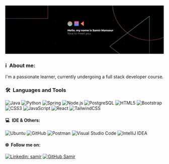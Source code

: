  ![Samir Mansour](https://github.com/smyrmnsr/smyrmnsr/blob/main/Black%20Technology%20LinkedIn%20Banner.png)

### ℹ️ &nbsp;About me:

 I'm a passionate learner, currently undergoing a full stack developer course.

### 🛠 &nbsp;Languages and Tools

<!-- ![Flask](https://img.shields.io/badge/-Flask-05122A?style=flat&logo=flask) -->
![Java](https://img.shields.io/badge/-Java-05122A?style=flat&logo=java&logoColor=FFA518)
![Python](https://img.shields.io/badge/-Python-05122A?style=flat&logo=python&logoColor=blue)
![Spring](https://img.shields.io/badge/-Spring-05122A?style=flat&logo=spring)
![Node.js](https://img.shields.io/badge/-Node.js-05122A?style=flat&logo=node.js&logoColor=green)
![PostgreSQL](https://img.shields.io/badge/-PostgreSQL-05122A?style=flat&logo=postgresql)
![HTML5](https://img.shields.io/badge/-HTML5-05122A?style=flat&logo=html5&logoColor=white)
![Bootstrap](https://img.shields.io/badge/-Bootstrap-05122A?style=flat&logo=bootstrap)
![CSS3](https://img.shields.io/badge/-CSS-05122A?style=flat&logo=css3)
![JavaScript](https://img.shields.io/badge/-JavaScript-05122A?style=flat&logo=javascript)
![React](https://img.shields.io/badge/-React-05122A?style=flat&logo=react)
![TailwindCSS](https://img.shields.io/badge/-TailwindCSS-05122A?style=flat&logo=tailwind-css)

#### 💻 &nbsp;IDE & Others: 
![Ubuntu](https://img.shields.io/badge/-Ubuntu-05122A?style=flat-square&logo=ubuntu)
![GitHub](https://img.shields.io/badge/-GitHub-05122A?style=flat-square&logo=github)
![Postman](https://img.shields.io/badge/-Postman-05122A?style=flat-square&logo=postman)
![Visual Studio Code](https://img.shields.io/badge/-Visual%20Studio%20Code-05122A.svg?style=flat&logo=visual-studio-code&logoColor=blue)
![IntelliJ IDEA](https://img.shields.io/badge/IntelliJIDEA-05122A.svg?style=flat&logo=intellij-idea&logoColor=white)

#### 🌐 &nbsp;Follow me on: 
[![Linkedin: samir](https://img.shields.io/badge/-LinkedIn-05122A?style=flat-square&logo=Linkedin&logoColor=blue&link=https://www.linkedin.com/in/samir-mansour-47132a215/)](https://www.linkedin.com/in/samir-mansour-47132a215/)
[![GitHub Samir](https://img.shields.io/badge/-GitHub-05122A?style=flat-square&logo=github)](https://github.com/smyrmnsr)
